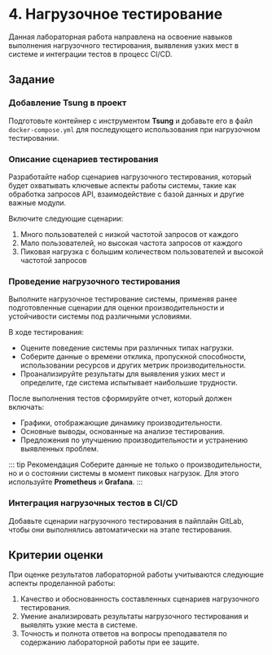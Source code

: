 # 4. Нагрузочное тестирование

Данная лабораторная работа направлена на освоение навыков выполнения нагрузочного тестирования, выявления узких мест в системе и интеграции тестов в процесс CI/CD.

## Задание

### Добавление Tsung в проект

Подготовьте контейнер с инструментом **Tsung** и добавьте его в файл `docker-compose.yml` для последующего использования при нагрузочном тестировании.

### Описание сценариев тестирования

Разработайте набор сценариев нагрузочного тестирования, который будет охватывать ключевые аспекты работы системы, такие как обработка запросов API, взаимодействие с базой данных и другие важные модули.

Включите следующие сценарии:

1. Много пользователей с низкой частотой запросов от каждого 
2. Мало пользователей, но высокая частота запросов от каждого
3. Пиковая нагрузка с большим количеством пользователей и высокой частотой запросов

### Проведение нагрузочного тестирования

Выполните нагрузочное тестирование системы, применяя ранее подготовленные сценарии для оценки производительности и устойчивости системы под различными условиями. 

В ходе тестирования:
- Оцените поведение системы при различных типах нагрузки.
- Соберите данные о времени отклика, пропускной способности, использовании ресурсов и других метрик производительности.
- Проанализируйте результаты для выявления узких мест и определите, где система испытывает наибольшие трудности.

После выполнения тестов сформируйте отчет, который должен включать:
- Графики, отображающие динамику производительности.
- Основные выводы, основанные на анализе тестирования.
- Предложения по улучшению производительности и устранению выявленных проблем.

::: tip Рекомендация
Соберите данные не только о производительности, но и о состоянии системы в момент пиковых нагрузок. Для этого используйте **Prometheus** и **Grafana**.
:::

### Интеграция нагрузочных тестов в CI/CD

Добавьте сценарии нагрузочного тестирования в пайплайн GitLab, чтобы они выполнялись автоматически на этапе тестирования.

## Критерии оценки

При оценке результатов лабораторной работы учитываются следующие аспекты проделанной работы:

1. Качество и обоснованность составленных сценариев нагрузочного тестирования.
1. Умение анализировать результаты нагрузочного тестирования и выявлять узкие места в системе. 
1. Точность и полнота ответов на вопросы преподавателя по содержанию лабораторной работы при ее защите.
